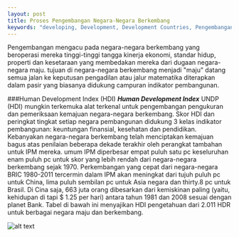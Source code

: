```yaml
---
layout: post
title: Proses Pengembangan Negara-Negara Berkembang
keywords: "developing, Development, Development Countries, Pengembangan, Negara Berkembang, komas, Bab5, Self Determination"
---
```


Pengembangan mengacu pada negara-negara berkembang yang beroperasi mereka tinggi-tinggi tangga kinerja ekonomi, standar hidup, properti dan kesetaraan yang membedakan mereka dari dugaan negara-negara maju. tujuan di negara-negara berkembang menjadi "maju" datang semua jalan ke keputusan pengadilan atau jalur matematika diterapkan dalam pasir yang biasanya didukung campuran indikator pembangunan.

###Human Development Index (HDI)
**_Human Development Index_** UNDP (HDI) mungkin terkemuka alat terkenal untuk pengembangan pengukuran dan pemeriksaan kemajuan negara-negara berkembang. Skor HDI dan peringkat tingkat setiap negara pembangunan didukung 3 kelas indikator pembangunan: keuntungan finansial, kesehatan dan pendidikan.
Kebanyakan negara-negara berkembang telah menciptakan kemajuan bagus atas penilaian beberapa dekade terakhir oleh perangkat tambahan untuk IPM mereka. umum IPM diperbesar empat puluh satu pc keseluruhan enam puluh pc untuk skor yang lebih rendah dari negara-negara berkembang sejak 1970. Perkembangan yang cepat dari negara-negara BRIC 1980-2011 tercermin dalam IPM akan meningkat dari tujuh puluh pc untuk China, lima puluh sembilan pc untuk Asia negara dan thirty.8 pc untuk Brasil. Di Cina saja, 663 juta orang dibesarkan dari kemiskinan paling (yaitu, kehidupan di tapi $ 1.25 per hari) antara tahun 1981 dan 2008 sesuai dengan planet Bank. Tabel di bawah ini menyajikan HDI pengetahuan dari 2.011 HDR untuk berbagai negara maju dan berkembang.

![alt text](http://www.globalsherpa.org/wp-content/uploads/2012/04/human-development-index-hdi-2011-undp.gif "HDI 2011")
